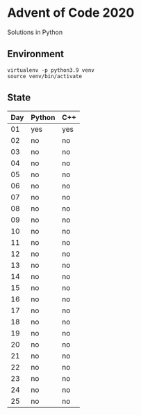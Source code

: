 # Advent of Code 2020

Solutions in Python

## Environment

```
virtualenv -p python3.9 venv
source venv/bin/activate
```

## State

Day | Python | C++
---|---|---
01 | yes | yes
02 | no | no
03 | no | no
04 | no | no
05 | no | no
06 | no | no
07 | no | no
08 | no | no
09 | no | no
10 | no | no
11 | no | no
12 | no | no
13 | no | no
14 | no | no
15 | no | no
16 | no | no
17 | no | no
18 | no | no
19 | no | no
20 | no | no
21 | no | no
22 | no | no
23 | no | no
24 | no | no
25 | no | no
